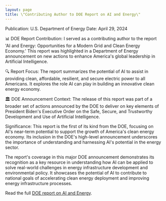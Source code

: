```yaml
---
layout: page
title: \"Contributing Author to DOE Report on AI and Energy\"
---
```


Publication: U.S. Department of Energy
Date: April 29, 2024

📊 DOE Report Contribution: I served as a contributing author to the report 'AI and Energy: Opportunities for a Modern Grid and Clean Energy Economy.' This report was highlighted in a Department of Energy announcement on new actions to enhance America's global leadership in Artificial Intelligence.

🔍 Report Focus: The report summarizes the potential of AI to assist in providing clean, affordable, resilient, and secure electric power to all Americans. It explores the role AI can play in building an innovative clean energy economy.

🏛️ DOE Announcement Context: The release of this report was part of a broader set of actions announced by the DOE to deliver on key elements of President Biden's Executive Order on the Safe, Secure, and Trustworthy Development and Use of Artificial Intelligence.

Significance: This report is the first of its kind from the DOE, focusing on AI's near-term potential to support the growth of America's clean energy economy. Its inclusion in the DOE's high-level announcement underscores the importance of understanding and harnessing AI's potential in the energy sector.

The report's coverage in this major DOE announcement demonstrates its recognition as a key resource in understanding how AI can be applied to solve real-world challenges in energy infrastructure development and environmental policy. It showcases the potential of AI to contribute to national goals of accelerating clean energy deployment and improving energy infrastructure processes.

Read the full [DOE report on AI and Energy](https://www.energy.gov/sites/default/files/2024-04/AI%20EO%20Report%20Section%205.2g%28i%29_043024.pdf).
